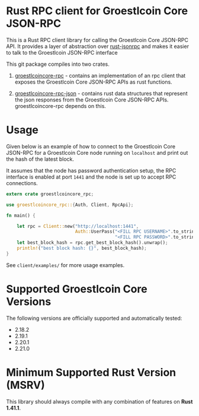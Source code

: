 # Rust RPC client for Groestlcoin Core JSON-RPC

This is a Rust RPC client library for calling the Groestlcoin Core JSON-RPC API. It provides a layer of abstraction over
[rust-jsonrpc](https://github.com/apoelstra/rust-jsonrpc) and makes it easier to talk to the Groestlcoin JSON-RPC interface

This git package compiles into two crates.
1. [groestlcoincore-rpc](https://crates.io/crates/groestlcoincore-rpc) - contains an implementation of an rpc client that exposes
the Groestlcoin Core JSON-RPC APIs as rust functions.

2. [groestlcoincore-rpc-json](https://crates.io/crates/groestlcoincore-rpc-json) -  contains rust data structures that represent
the json responses from the Groestlcoin Core JSON-RPC APIs. groestlcoincore-rpc depends on this.

# Usage
Given below is an example of how to connect to the Groestlcoin Core JSON-RPC for a Groestlcoin Core node running on `localhost`
and print out the hash of the latest block.

It assumes that the node has password authentication setup, the RPC interface is enabled at port `1441` and the node
is set up to accept RPC connections.

```rust
extern crate groestlcoincore_rpc;

use groestlcoincore_rpc::{Auth, Client, RpcApi};

fn main() {

    let rpc = Client::new("http://localhost:1441",
                          Auth::UserPass("<FILL RPC USERNAME>".to_string(),
                                         "<FILL RPC PASSWORD>".to_string())).unwrap();
    let best_block_hash = rpc.get_best_block_hash().unwrap();
    println!("best block hash: {}", best_block_hash);
}
```

See `client/examples/` for more usage examples.

# Supported Groestlcoin Core Versions
The following versions are officially supported and automatically tested:
* 2.18.2
* 2.19.1
* 2.20.1
* 2.21.0

# Minimum Supported Rust Version (MSRV)
This library should always compile with any combination of features on **Rust 1.41.1**.
